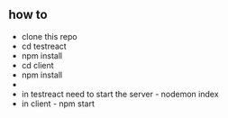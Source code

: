 <h2>how to</h2>
<ul>
	<li>clone this repo</li>
	<li>cd testreact</li>
	<li>npm install</li>
	<li>cd client</li>
	<li>npm install</li>
	<li></li>
	<li>in testreact need to start the server - nodemon index</li>
	<li>in client - npm start</li>
</ul>
